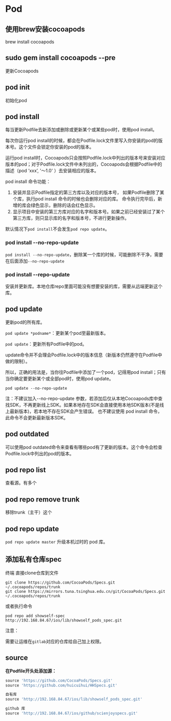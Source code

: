 # Pod

## 使用brew安装cocoapods

brew install cocoapods

## sudo gem install cocoapods --pre

更新Cocoapods

## pod init

初始化pod

## pod install

每当更新Podfile去新添加或删除或更新某个或某些pod时，使用pod install。

每次你运行pod install的时候，都会在Podfile.lock文件里写入你安装的pod的版本号。这个文件会锁定你安装的pod的版本。

运行pod install时，Cocoapods只会按照Podfile.lock中列出的版本号来安装对应版本的pod；对于Podfile.lock文件中未列出的，Cocoapods会根据Podfile中的描述（pod ‘xxx’, '～1.0' ）去安装相应的版本。

pod install 命令功能：

1. 安装并显示Podfile指定的第三方库以及对应的版本号，
   如果Podfile删除了某个库，执行pod install 命令的时候也会删除对应的库。
   命令执行完毕后，新增的库会绿色显示，删除的话会红色显示。
2. 显示项目中安装的第三方库对应的名字和版本号。如果之前已经安装过了某个第三方库，则只显示库的名字和版本号，不进行更新操作。

默认情况下`pod install`不会发生`pod repo update`。

### pod install --no-repo-update

`pod install --no-repo-update`，删除某一个库的时候，可能删除不干净，需要在后面添加`--no-repo-update`

### pod install --repo-update

安装并更新库。本地仓库repo里面可能没有想要安装的库，需要从远端更新这个库。

## pod update

更新pod的所有库。

`pod update *podname*`：更新某个pod至最新版本。

`pod update`：更新所有Podfile中的pod。

update命令并不会理会Podfile.lock中的版本信息（新版本仍然遵守在Podfile中做的限制）。

所以，正确的用法是，当你往Podfile中添加了一个pod，记得用pod install；只有当你确定要更新某个或全部pod时，使用pod update。

`pod update --no-repo-update`

注：不建议加入--no-repo-update 参数，若添加后仅从本地Cocoapods库中查找SDK，不再更新线上SDK。如果本地存在SDK会直接使用本地SDK版本(不是线上最新版本)，若本地不存在SDK会产生错误。 也不建议使用 pod install 命令，此命令不会更新最新版本SDK。

## pod outdated

可以使用pod outdated命令来查看有哪些pod有了更新的版本。这个命令会检查Podfile.lock中列出的pod的版本。

## pod repo list

查看源。有多个

## pod repo remove trunk

移除trunk（主干）这个

## pod repo update

`pod repo update master` 升级本机过时的 pod 库。

## 添加私有仓库spec

终端 直接clone仓库到文件

```
git clone https://github.com/CocoaPods/Specs.git ~/.cocoapods/repos/trunk
git clone https://mirrors.tuna.tsinghua.edu.cn/git/CocoaPods/Specs.git ~/.cocoapods/repos/trunk
```

或者执行命令

```
pod repo add showself-spec http://192.168.84.67/ios/lib/showself_pods_spec.git
```

注意：

需要让运维在`gitlab`对应的仓库给自己加上权限。

## source

**在Podfile开头处添加源：**

```ruby
source 'https://github.com/CocoaPods/Specs.git'
source 'https://github.com/huicuihui/HHSpecs.git'

自有库
source 'http://192.168.84.67/ios/lib/showself_pods_spec.git'

github 库
source 'http://192.168.84.67/ios/github/scienjoyspecs.git'
```
